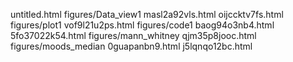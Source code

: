 untitled.html
figures/Data_view1
masl2a92vls.html
oijccktv7fs.html
figures/plot1
vof9l21u2ps.html
figures/code1
baog94o3nb4.html
5fo37022k54.html
figures/mann_whitney
qjm35p8jooc.html
figures/moods_median
0guapanbn9.html
j5lqnqo12bc.html